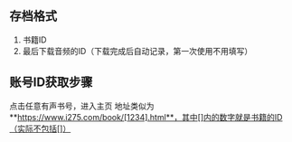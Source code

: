 ## 存档格式

1. 书籍ID
2. 最后下载音频的ID（下载完成后自动记录，第一次使用不用填写）

## 账号ID获取步骤

点击任意有声书号，进入主页 地址类似为**https://www.i275.com/book/[1234].html**，其中[]内的数字就是书籍的ID（实际不包括[]）
